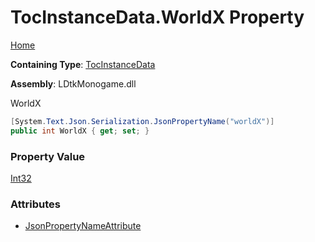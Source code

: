 # TocInstanceData\.WorldX Property

[Home](../../../README.md)

**Containing Type**: [TocInstanceData](../README.md)

**Assembly**: LDtkMonogame\.dll

  
 WorldX 

```csharp
[System.Text.Json.Serialization.JsonPropertyName("worldX")]
public int WorldX { get; set; }
```

### Property Value

[Int32](https://docs.microsoft.com/en-us/dotnet/api/system.int32)

### Attributes

* [JsonPropertyNameAttribute](https://docs.microsoft.com/en-us/dotnet/api/system.text.json.serialization.jsonpropertynameattribute)

